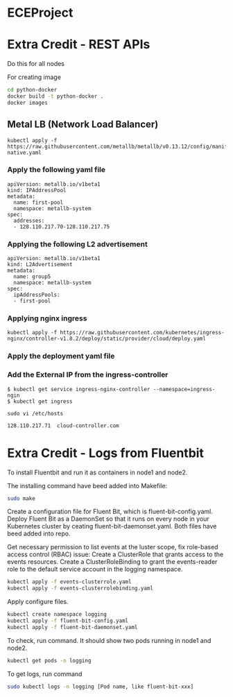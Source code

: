 # ECEProject


# Extra Credit - REST APIs

Do this for all nodes

For creating image

```bash
cd python-docker
docker build -t python-docker .
docker images
```


## Metal LB (Network Load Balancer)

```
kubectl apply -f https://raw.githubusercontent.com/metallb/metallb/v0.13.12/config/manifests/metallb-native.yaml
```


### Apply the following yaml file

```
apiVersion: metallb.io/v1beta1
kind: IPAddressPool
metadata: 
  name: first-pool
  namespace: metallb-system
spec:
  addresses: 
  - 128.110.217.70-128.110.217.75
```


### Applying the following L2 advertisement

```
apiVersion: metallb.io/v1beta1
kind: L2Advertisement
metadata:
  name: group5
  namespace: metallb-system
spec:
  ipAddressPools:
  - first-pool
```



### Applying nginx ingress

```
kubectl apply -f https://raw.githubusercontent.com/kubernetes/ingress-nginx/controller-v1.8.2/deploy/static/provider/cloud/deploy.yaml
```


### Apply the deployment yaml file


### Add the External IP from the ingress-controller

```
$ kubectl get service ingress-nginx-controller --namespace=ingress-ngin
$ kubectl get ingress
```


```
sudo vi /etc/hosts 
```


```
128.110.217.71 	cloud-controller.com
```

# Extra Credit - Logs from Fluentbit
To install Fluentbit and run it as containers in node1 and node2.

The installing command have beed added into Makefile:
```bash
sudo make
```
Create a configuration file for Fluent Bit, which is fluent-bit-config.yaml.
Deploy Fluent Bit as a DaemonSet so that it runs on every node in your Kubernetes cluster by ceating fluent-bit-daemonset.yaml.
Both files have beed added into repo.

Get necessary permission to list events at the luster scope, fix role-based access control (RBAC) issue:
Create a ClusterRole that grants access to the events resources. 
Create a ClusterRoleBinding to grant the events-reader role to the default service account in the logging namespace.
```bash
kubectl apply -f events-clusterrole.yaml
kubectl apply -f events-clusterrolebinding.yaml
```

Apply configure files.
```bash
kubectl create namespace logging
kubectl apply -f fluent-bit-config.yaml
kubectl apply -f fluent-bit-daemonset.yaml
```
To check, run command. It should show two pods running in node1 and node2.
```bash
kubectl get pods -n logging
```
To get logs, run command
```bash
sudo kubectl logs -n logging [Pod name, like fluent-bit-xxx]
```
